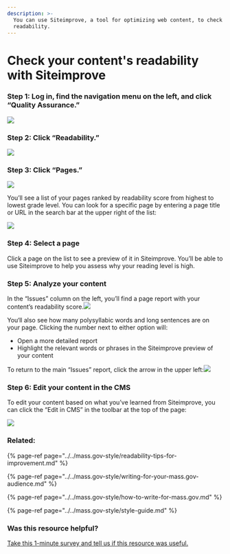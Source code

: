 ```yaml
---
description: >-
  You can use Siteimprove, a tool for optimizing web content, to check
  readability.
---
```


# Check your content's readability with Siteimprove

#### 

### **Step 1: Log in, find the navigation menu on the left, and click “Quality Assurance.”**

![](https://cdn-images-1.medium.com/max/800/0*9JRNTtfJ9hevRsVd.)

### **Step 2: Click “Readability.”**

![](https://cdn-images-1.medium.com/max/800/0*X9KEroXySbTLDUOI.)

### **Step 3: Click “Pages.”**

![](https://cdn-images-1.medium.com/max/800/0*4NVL_flyGQbt-MHd.)

You’ll see a list of your pages ranked by readability score from highest to lowest grade level. You can look for a specific page by entering a page title or URL in the search bar at the upper right of the list:

![](https://cdn-images-1.medium.com/max/1000/0*RljnvI0dKa2XZdQU.)

### **Step 4: Select a page**

Click a page on the list to see a preview of it in Siteimprove. You’ll be able to use Siteimprove to help you assess why your reading level is high.

### **Step 5: Analyze your content**

In the “Issues” column on the left, you’ll find a page report with your content’s readability score.![](https://cdn-images-1.medium.com/max/800/0*uHg3RR8ejdtSeU8o.)

You‘ll also see how many polysyllabic words and long sentences are on your page. Clicking the number next to either option will:

* Open a more detailed report
* Highlight the relevant words or phrases in the Siteimprove preview of your content

To return to the main “Issues” report, click the arrow in the upper left:![](https://cdn-images-1.medium.com/max/800/0*Iv2Z0QeJEjJMw5Qv.)

### **Step 6: Edit your content in the CMS**

To edit your content based on what you’ve learned from Siteimprove, you can click the “Edit in CMS” in the toolbar at the top of the page:

![](https://cdn-images-1.medium.com/max/800/0*ioB5d0UkmuaY7WaG.)

### Related:

{% page-ref page="../../mass.gov-style/readability-tips-for-improvement.md" %}

{% page-ref page="../../mass.gov-style/writing-for-your-mass.gov-audience.md" %}

{% page-ref page="../../mass.gov-style/how-to-write-for-mass.gov.md" %}

{% page-ref page="../../mass.gov-style/style-guide.md" %}

### Was this resource helpful?

[Take this 1-minute survey and tell us if this resource was useful.](https://massgov.formstack.com/forms/resource_library_feedback?Article=siteimprove_readability)

